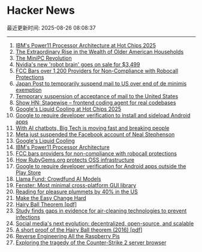 # Hacker News

最近更新时间: 2025-08-26 08:08:37

--- 
1. [IBM's Power11 Processor Architecture at Hot Chips 2025](https://www.servethehome.com/ibms-power11-processor-architecture-at-hot-chips-2025/) 
2. [The Extraordinary Rise in the Wealth of Older American Households](https://www.nber.org/papers/w34131) 
3. [The MiniPC Revolution](https://jadarma.github.io/blog/posts/2025/08/the-minipc-revolution/) 
4. [Nvidia's new 'robot brain' goes on sale for $3,499](https://www.cnbc.com/2025/08/25/nvidias-thor-t5000-robot-brain-chip.html) 
5. [FCC Bars over 1,200 Providers for Non-Compliance with Robocall Protections](https://docs.fcc.gov/public/attachments/DOC-414073A1.txt) 
6. [Japan Post to temporarily suspend mail to US over end of de minimis exemption](https://www.post.japanpost.jp/int/information/2025/0825_01_en.html) 
7. [Temporary suspension of acceptance of mail to the United States](https://www.post.japanpost.jp/int/information/2025/0825_01_en.html) 
8. [Show HN: Stagewise – frontend coding agent for real codebases](https://stagewise.io/) 
9. [Google's Liquid Cooling at Hot Chips 2025](https://chipsandcheese.com/p/googles-liquid-cooling-at-hot-chips) 
10. [Google to require developer verification to install and sideload Android apps](https://9to5google.com/2025/08/25/android-apps-developer-verification/) 
11. [With AI chatbots, Big Tech is moving fast and breaking people](https://arstechnica.com/information-technology/2025/08/with-ai-chatbots-big-tech-is-moving-fast-and-breaking-people/) 
12. [Meta just suspended the Facebook account of Neal Stephenson](https://twitter.com/nealstephenson/status/1959759051732213812) 
13. [Google's Liquid Cooling](https://chipsandcheese.com/p/googles-liquid-cooling-at-hot-chips) 
14. [IBM's Power11 Processor Architecture](https://www.servethehome.com/ibms-power11-processor-architecture-at-hot-chips-2025/) 
15. [FCC bars providers for non-compliance with robocall protections](https://docs.fcc.gov/public/attachments/DOC-414073A1.txt) 
16. [How RubyGems.org protects OSS infrastructure](https://blog.rubygems.org/2025/08/25/rubygems-security-response.html) 
17. [Google to require developer verification for Android apps outside the Play Store](https://techcrunch.com/2025/08/25/google-will-require-developer-verification-for-android-apps-outside-the-play-store/) 
18. [Llama Fund: Crowdfund AI Models](https://llama.fund) 
19. [Fenster: Most minimal cross-platform GUI library](https://github.com/zserge/fenster) 
20. [Reading for pleasure plummets by 40% in the US](https://medicalxpress.com/news/2025-08-pleasure-plummets.html) 
21. [Make the Easy Change Hard](https://blog.appliedcomputing.io/p/make-the-easy-change-hard) 
22. [Hairy Ball Theorem [pdf]](https://www2.math.upenn.edu/~pjmcgrat/research/hairy-ball.pdf) 
23. [Study finds gaps in evidence for air-cleaning technologies to prevent infections](https://news.cuanschutz.edu/news-stories/study-finds-gaps-in-evidence-for-air-cleaning-technologies-designed-to-prevent-respiratory-infections) 
24. [Social media's next evolution: decentralized, open-source, and scalable](https://newpublic.substack.com/p/how-blacksky-grew-to-millions-of) 
25. [A short proof of the Hairy Ball theorem (2016) [pdf]](https://www2.math.upenn.edu/~pjmcgrat/research/hairy-ball.pdf) 
26. [Reverse Engineering All the Raspberry Pis](https://www.jeffgeerling.com/blog/2025/reverse-engineering-all-raspberry-pis) 
27. [Exploring the tragedy of the Counter-Strike 2 server browser](https://bphilip.uk/blog/2025-08-25-the-cs2-server-browser-where-community-goes-to-die/) 
